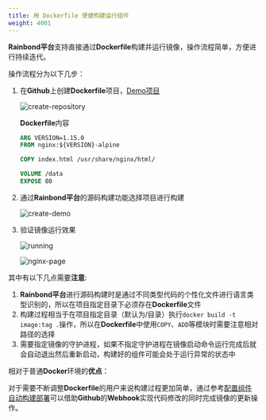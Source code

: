```yaml
---
title: 用 Dockerfile 便捷构建运行组件
weight: 4001
---
```



**Rainbond平台**支持直接通过**Dockerfile**构建并运行镜像，操作流程简单，方便进行持续迭代。

操作流程分为以下几步：

1. 在**Github**上创建**Dockerfile**项目，[Demo项目](https://github.com/goodrain/dockerfile-demo)

   ![create-repository](https://static.goodrain.com/docs/practice/Dockerfile/create-repository.jpg)

   **Dockerfile**内容

   ```dockerfile
   ARG VERSION=1.15.0
   FROM nginx:${VERSION}-alpine
   
   COPY index.html /usr/share/nginx/html/
   
   VOLUME /data
   EXPOSE 80
   ```

2. 通过**Rainbond平台**的源码构建功能选择项目进行构建

   ![create-demo](https://static.goodrain.com/docs/practice/Dockerfile/create-demo.jpg)

3. 验证镜像运行效果

   ![running](https://static.goodrain.com/docs/practice/Dockerfile/running.jpg)

   ![nginx-page](https://static.goodrain.com/docs/practice/Dockerfile/nginx-page.jpg)

其中有以下几点需要**注意**:

1. **Rainbond平台**进行源码构建时是通过不同类型代码的个性化文件进行语言类型识别的，所以在项目指定目录下必须存在**Dockerfile**文件
2. 构建过程相当于在项目指定目录（默认为/目录）执行`docker build -t image:tag .`操作，所以在**Dockerfile**中使用`COPY`、`ADD`等模块时需要注意相对路径的选择
3. 需要指定镜像的守护进程，如果不指定守护进程在镜像启动命令运行完成后就会自动退出然后重新启动，构建好的组件可能会处于运行异常的状态中

相对于普通**Docker**环境的**优点**：

对于需要不断调整**Dockerfile**的用户来说构建过程更加简单，通过参考[配置组件自动构建部署](/docs/use-manual/component-manage/build-source/auto_build)可以借助**Github**的**Webhook**实现代码修改的同时完成镜像的更新操作。